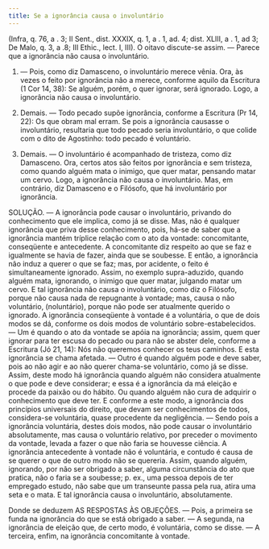 ```yaml
---
title: Se a ignorância causa o involuntário
---
```


(Infra, q. 76, a . 3; II Sent., dist. XXXIX, q. 1, a . 1, ad. 4; dist. XLIII, a . 1, ad 3; De Malo, q. 3, a .8; III Ethic., lect. I, III).
  O oitavo discute-se assim. ― Parece que a ignorância não causa o involuntário.  

1. ― Pois, como diz Damasceno, o involuntário merece vênia. Ora, às vezes o feito por ignorância não a merece, conforme aquilo da Escritura (1 Cor 14, 38): Se alguém, porém, o quer ignorar, será ignorado. Logo, a ignorância não causa o involuntário.  

2. Demais. ― Todo pecado supõe ignorância, conforme a Escritura (Pr 14, 22): Os que obram mal erram. Se pois a ignorância causasse o involuntário, resultaria que todo pecado seria involuntário, o que colide com o dito de Agostinho: todo pecado é voluntário.  

3. Demais. ― O involuntário é acompanhado de tristeza, como diz Damasceno. Ora, certos atos são feitos por ignorância e sem tristeza, como quando alguém mata o inimigo, que quer matar, pensando matar um cervo. Logo, a ignorância não causa o involuntário.  Mas, em contrário, diz Damasceno e o Filósofo, que há involuntário por ignorância.  

SOLUÇÃO. ― A ignorância pode causar o involuntário, privando do conhecimento que ele implica, como já se disse. Mas, não é qualquer ignorância que priva desse conhecimento, pois, há-se de saber que a ignorância mantém tríplice relação com o ato da vontade: concomitante, conseqüente e antecedente.  A concomitante diz respeito ao que se faz e igualmente se havia de fazer, ainda que se soubesse. E então, a ignorância não induz a querer o que se faz; mas, por acidente, o feito é simultaneamente ignorado. Assim, no exemplo supra-aduzido, quando alguém mata, ignorando, o inimigo que quer matar, julgando matar um cervo. E tal ignorância não causa o involuntário, como diz o Filósofo, porque não causa nada de repugnante à vontade; mas, causa o não voluntário, (noluntário), porque não pode ser atualmente querido o ignorado.  A ignorância conseqüente à vontade é a voluntária, o que de dois modos se dá, conforme os dois modos de voluntário sobre-estabelecidos. ― Um é quando o ato da vontade se apóia na ignorância; assim, quem quer ignorar para ter escusa do pecado ou para não se abster dele, conforme a Escritura (Jó 21, 14): Nós não queremos conhecer os teus caminhos. E esta ignorância se chama afetada. ― Outro é quando alguém pode e deve saber, pois ao não agir e ao não querer chama-se voluntário, como já se disse. Assim, deste modo há ignorância quando alguém não considera atualmente o que pode e deve considerar; e essa é a ignorância da má eleição e procede da paixão ou do hábito. Ou quando alguém não cura de adquirir o conhecimento que deve ter. E conforme a este modo, a ignorância dos princípios universais do direito, que devam ser conhecimentos de todos, considera-se voluntária, quase procedente da negligência. ― Sendo pois a ignorância voluntária, destes dois modos, não pode causar o involuntário absolutamente, mas causa o voluntário relativo, por preceder o movimento da vontade, levada a fazer o que não faria se houvesse ciência. A ignorância antecedente à vontade não é voluntária, e contudo é causa de se querer o que de outro modo não se quereria. Assim, quando alguém, ignorando, por não ser obrigado a saber, alguma circunstância do ato que pratica, não o faria se a soubesse; p. ex., uma pessoa depois de ter empregado estudo, não sabe que um transeunte passa pela rua, atira uma seta e o mata. E tal ignorância causa o involuntário, absolutamente.  

Donde se deduzem AS RESPOSTAS ÀS OBJEÇÕES. — Pois, a primeira se funda na ignorância do que se está obrigado a saber. ― A segunda, na ignorância de eleição que, de certo modo, é voluntária, como se disse. ― A terceira, enfim, na ignorância concomitante à vontade.